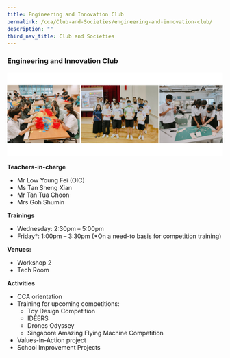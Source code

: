 ```yaml
---
title: Engineering and Innovation Club
permalink: /cca/Club-and-Societies/engineering-and-innovation-club/
description: ""
third_nav_title: Club and Societies
---
```

### Engineering and Innovation Club

 <img src="/images/e&amp;i innovation.jpg" style="width:80%,align:left"> 


**Teachers-in-charge**

*   Mr Low Young Fei (OIC)
*   Ms Tan Sheng Xian
*   Mr Tan Tua Choon
*   Mrs Goh Shumin

**Trainings**

*   Wednesday: 2:30pm – 5:00pm
*   Friday*: 1:00pm – 3:30pm (*On a need-to basis for competition training)


**Venues:**

*   Workshop 2
*   Tech Room

**Activities**

*   CCA orientation
*   Training for upcoming competitions:
    *   Toy Design Competition
    *   IDEERS
    *   Drones Odyssey
    *   Singapore Amazing Flying Machine Competition
*   Values-in-Action project
*   School Improvement Projects